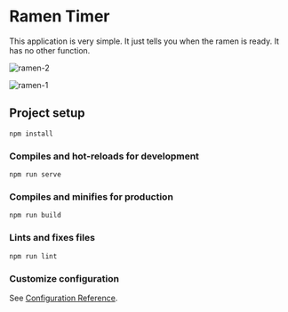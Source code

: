 # Ramen Timer

This application is very simple.
It just tells you when the ramen is ready.
It has no other function.

![ramen-2](https://user-images.githubusercontent.com/38455912/80471067-d83cc500-897d-11ea-92c5-c688d284c423.png)


![ramen-1](https://user-images.githubusercontent.com/38455912/80471022-c6f3b880-897d-11ea-9381-5159b431f15c.png)


## Project setup
```
npm install
```

### Compiles and hot-reloads for development
```
npm run serve
```

### Compiles and minifies for production
```
npm run build
```

### Lints and fixes files
```
npm run lint
```

### Customize configuration
See [Configuration Reference](https://cli.vuejs.org/config/).
